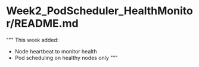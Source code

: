 # Week2_PodScheduler_HealthMonitor/README.md
"""
This week added:
- Node heartbeat to monitor health
- Pod scheduling on healthy nodes only
"""
